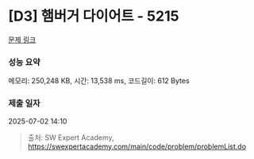 # [D3] 햄버거 다이어트 - 5215 

[문제 링크](https://swexpertacademy.com/main/code/problem/problemDetail.do?contestProbId=AWT-lPB6dHUDFAVT) 

### 성능 요약

메모리: 250,248 KB, 시간: 13,538 ms, 코드길이: 612 Bytes

### 제출 일자

2025-07-02 14:10



> 출처: SW Expert Academy, https://swexpertacademy.com/main/code/problem/problemList.do